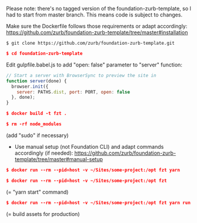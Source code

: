 Please note: there's no tagged version of the foundation-zurb-template, so I had to start from master branch. This means code is subject to changes.

Make sure the Dockerfile follows those requirements or adapt accordingly: https://github.com/zurb/foundation-zurb-template/tree/master#installation

```shell
$ git clone https://github.com/zurb/foundation-zurb-template.git
```

```json
$ cd foundation-zurb-template
```

Edit gulpfile.babel.js to add "open: false" parameter to "server" function:
```js
// Start a server with BrowserSync to preview the site in
function server(done) {
  browser.init({
    server: PATHS.dist, port: PORT, open: false
  }, done);
}
```

```json
$ docker build -t fzt .
```

```json
$ rm -rf node_modules
```
(add "sudo" if necessary)

* Use manual setup (not Foundation CLI) and adapt commands accordingly (if needed): https://github.com/zurb/foundation-zurb-template/tree/master#manual-setup

```json
$ docker run --rm --pid=host -v ~/Sites/some-project:/opt fzt yarn
```

```json
$ docker run --rm --pid=host -v ~/Sites/some-project:/opt fzt
```
(= "yarn start" command)

```json
$ docker run --rm --pid=host -v ~/Sites/some-project:/opt fzt yarn run build
```
(= build assets for production)
